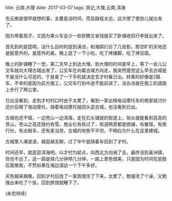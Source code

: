 title: 云南.大理
date: 2017-03-07
tags: 游记,大理,云南,洱海

去云南是很早就想的事，主要是没时间，而且路程太远，这次使了使劲儿就出发了。

因为带着孩子，又因为乘火车会少一些折腾又省钱就买了卧铺收拾行李就出发了。

首先到的是昆明，没什么目的的逛到滇池，和海鸥们合了几张影。那空旷的天地还是挺意外的，是意外的美。晚上逛了一下小吃，吃了烤猪脚，吃了烤豆腐。

晚上的卧铺睡了一觉，第二天早上到达大理。到大理的时间是早上，等了一会儿公交车就向大理古城出发了，公交车在向着古城方向走，我突然感觉这么早去古城是不是没什么可逛的，于是查了一下手机就决定去才村看日出。转乘的好像是2路车，不幸的是因为前方施工，公交车行到中途不能前进了，没办法就在施工的道路上步行了两公里。

日出没看到，走到才村村口时由于太累了，看到一家出租电动摩托车的商家就讨价还价后租了电动摩托，骑着电动摩托就回头逛古城，也没看到日出。

古城也还不错，一边苍山一边洱海，走在石头铺就的街道上，抬头就能看到高高的苍山，苍山之高还隐约有雪。商业化有些过了，街道两旁都是商铺，有餐馆，有旅行社，有出租车，还有麦当劳。古城的地势不平坦，不明白为什么在这里建城。

古城里人潮波波，越逛越无聊。过了中午就骑着车回到了才村。

时间还早，就逛逛洱海吧。以才村为起点，向西北方向骑了去。最终没到喜洲镇，但也不远了。这一路是骑几分钟停几分钟，一路上景色很美，只是因为时间在屁股后面推我，不然如果在海边溜达一个下午多好。

天色越来越晚，回到才村后找了一家旅馆住了下来。太累了，勉强洗了个澡，又勉强出来吃了个饭，回到旅馆就睡下了。

(未完待续)
